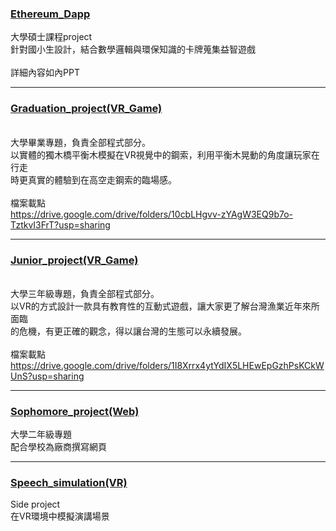 #### <h3> [Ethereum_Dapp](https://github.com/Chuan-Jui/Project/tree/master/Ethereum_Dapp)
大學碩士課程project
<br>針對國小生設計，結合數學邏輯與環保知識的卡牌蒐集益智遊戲<br>
<br>詳細內容如內PPT<br>

---




#### <h3> [Graduation_project(VR_Game)](https://github.com/Chuan-Jui/Project/tree/master/Graduation_project(VR_Game))
<br>大學畢業專題，負責全部程式部分。<br>
以實體的獨木橋平衡木模擬在VR視覺中的鋼索，利用平衡木晃動的角度讓玩家在行走
<br>時更真實的體驗到在高空走鋼索的臨場感。<br>
<br>檔案載點<br>
https://drive.google.com/drive/folders/10cbLHgvv-zYAgW3EQ9b7o-TztkvI3FrT?usp=sharing
  
---

#### <h3>[Junior_project(VR_Game)](https://github.com/Chuan-Jui/Project/tree/master/Junior_project(VR_Game))
<br>大學三年級專題，負責全部程式部分。<br>
以VR的方式設計一款具有教育性的互動式遊戲，讓大家更了解台灣漁業近年來所面臨
<br>的危機，有更正確的觀念，得以讓台灣的生態可以永續發展。<br>
<br>檔案載點<br>
https://drive.google.com/drive/folders/1I8Xrrx4ytYdIX5LHEwEpGzhPsKCkWUnS?usp=sharing
  
---

#### <h3>[Sophomore_project(Web)](https://github.com/Chuan-Jui/Project/tree/master/Sophomore_project(Web))
大學二年級專題
<br>配合學校為廠商撰寫網頁<br>
 
---

#### <h3>[Speech_simulation(VR)](https://github.com/Chuan-Jui/Project/tree/master/Speech_simulation(VR))
Side project
<br>在VR環境中模擬演講場景<br>


